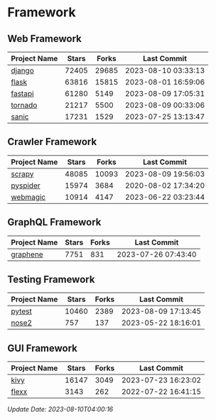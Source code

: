 # Framework

## Web Framework
| Project Name | Stars | Forks | Last Commit |
| ------------ | ----- | ----- | ----------- |
| [django](https://github.com/django/django) | 72405 | 29685 | 2023-08-10 03:33:13 |
| [flask](https://github.com/pallets/flask) | 63816 | 15815 | 2023-08-01 16:59:06 |
| [fastapi](https://github.com/tiangolo/fastapi) | 61280 | 5149 | 2023-08-09 17:05:31 |
| [tornado](https://github.com/tornadoweb/tornado) | 21217 | 5500 | 2023-08-09 00:33:06 |
| [sanic](https://github.com/sanic-org/sanic) | 17231 | 1529 | 2023-07-25 13:13:47 |

## Crawler Framework
| Project Name | Stars | Forks | Last Commit |
| ------------ | ----- | ----- | ----------- |
| [scrapy](https://github.com/scrapy/scrapy) | 48085 | 10093 | 2023-08-09 19:56:03 |
| [pyspider](https://github.com/binux/pyspider) | 15974 | 3684 | 2020-08-02 17:34:20 |
| [webmagic](https://github.com/code4craft/webmagic) | 10914 | 4147 | 2023-06-22 03:23:44 |

## GraphQL Framework
| Project Name | Stars | Forks | Last Commit |
| ------------ | ----- | ----- | ----------- |
| [graphene](https://github.com/graphql-python/graphene) | 7751 | 831 | 2023-07-26 07:43:40 |

## Testing Framework
| Project Name | Stars | Forks | Last Commit |
| ------------ | ----- | ----- | ----------- |
| [pytest](https://github.com/pytest-dev/pytest) | 10460 | 2389 | 2023-08-09 17:13:45 |
| [nose2](https://github.com/nose-devs/nose2) | 757 | 137 | 2023-05-22 18:16:01 |

## GUI Framework
| Project Name | Stars | Forks | Last Commit |
| ------------ | ----- | ----- | ----------- |
| [kivy](https://github.com/kivy/kivy) | 16147 | 3049 | 2023-07-23 16:23:02 |
| [flexx](https://github.com/flexxui/flexx) | 3143 | 262 | 2022-07-22 16:41:15 |

*Update Date: 2023-08-10T04:00:16*